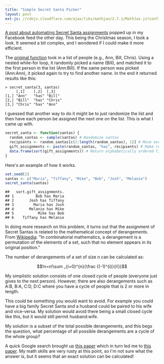 ```yaml
---
title: "Simple Secret Santa Picker"
layout: post
ext-js: //cdnjs.cloudflare.com/ajax/libs/mathjax/2.7.1/MathJax.js?config=TeX-AMS_CHTML
---
```


[A post about automating Secret Santa assignments](https://thepracticalr.wordpress.com/2016/12/07/secret-santa-picker-2-using-r/) popped up in my Facebook feed the other day. This being the Christmas season, I took a look. It seemed a bit complex, and I wondered if I could make it more efficient.

The [original function](https://thepracticalr.wordpress.com/2016/12/07/secret-santa-picker-2-using-r/) took in a list of people (e.g., Ann, Bill, Chris). Using a nested while-for loop, it randomly picked a name (Bill), and matched it to the first person in the list (Ann:Bill). If the same person was picked (Ann:Ann), it picked again to try to find another name. In the end it returned results like this:

```
> secret_santa(3, santas)
     [,1]    [,2]  [,3]   
[1,] "Ann"   "has" "Bill" 
[2,] "Bill"  "has" "Chris"
[3,] "Chris" "has" "Ann"  
```

I guessed that another way to do it might be to just randomize the list and then have each person be assigned the next one on the list. This is what I came up with.


```r
secret_santa <- function(santas) {
  random_santas <- sample(santas) # Randomize santas
  recipients <- random_santas[c(2:length(random_santas), 1)] # Move everyone down one
  gift_assignments <- paste(random_santas, "has", recipients) # Make readable list
  data.frame(sort(gift_assignments)) # Return alphabetically ordered list
}
```

Here's an example of how it works.


```r
set.seed(1)
santas <- c("Maria", "Tiffany", "Mike", "Bob", "Josh", "Melanie")
secret_santa(santas)
```

```
##   sort.gift_assignments.
## 1          Bob has Maria
## 2       Josh has Tiffany
## 3         Maria has Josh
## 4       Melanie has Mike
## 5           Mike has Bob
## 6    Tiffany has Melanie
```

In doing more research on this problem, it turns out that the assignment of Secret Santas is related to the mathematical concept of derangements. From [Wikipedia](https://en.wikipedia.org/wiki/Derangement): "In combinatorial mathematics, a derangement is a permutation of the elements of a set, such that no element appears in its original position." 

The number of derangements of a set of size *n* can be calculated as: 

$$!n=n!\sum _{i=0}^{n}{\frac {(-1)^{i}}{i!}}$$

My simplistic solution consists of one closed cycle of people (everyone just gives to the next person). However, there are also derangements such as A:B, B:A, C:D, D:C where you have a cycle of people that is 2 or more in length. 

This could be something you would want to avoid. For example you could have a big family Secret Santa and a husband could be paired to his wife and vice-versa. My solution would avoid there being a small closed cycle like this, but it would still permit husband:wife. 

My solution is a subset of the total possible derangements, and this begs the question, what percentage of all possible derangements are a cycle of the whole group? 

A quick Google search brought up [this paper](https://www.rose-hulman.edu/mathjournal/archives/2006/vol7-n1/paper5/v7n1-5pd.pdf) which in turn led me to [this paper](http://www.jstor.org/stable/3622033). My math skills are very rusty at this point, so I'm not sure what the answer is, but it seems that an exact solution can be calculated!
